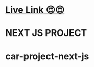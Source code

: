 
 # <a href ="https://car-project-ruddy.vercel.app/" target="_blank">Live Link 😍😍</a>

# NEXT JS PROJECT
# car-project-next-js
